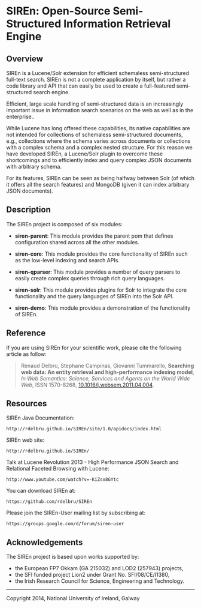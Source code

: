 # SIREn: Open-Source Semi-Structured Information Retrieval Engine

## Overview

SIREn is a Lucene/Solr extension for efficient schemaless semi-structured full-text search.
SIREn is not a complete application by itself, but rather a code library and API
that can easily be used to create a full-featured semi-structured search engine.

Efficient, large scale handling of semi-structured data is an increasingly
important issue in information search scenarios on the web as well as in the enterprise..

While Lucene has long offered these capabilities, its native capabilities are
not intended for collections of schemaless semi-structured documents, e.g.,
collections where the schema varies across documents or collections with a
complex schema and a complex nested structure. For this reason we have developed SIREn, a
Lucene/Solr plugin to overcome these shortcomings and to efficiently index and
query complex JSON documents with arbitrary schema.

For its features, SIREn can be seen as being halfway between Solr (of which
it offers all the search features) and MongoDB (given it can index arbitrary
JSON documents).

## Description

The SIREn project is composed of six modules:

* **siren-parent**: This module provides the parent pom that defines
configuration shared across all the other modules.

* **siren-core**: This module provides the core functionality of SIREn such
as the low-level indexing and search APIs.

* **siren-qparser**: This module provides a number of query parsers to easily
create complex queries through rich query languages.

* **siren-solr**: This module provides plugins for Solr to integrate the core
functionality and the query languages of SIREn into the Solr API.

* **siren-demo**: This module provides a demonstration of the functionality of
SIREn.

## Reference

If you are using SIREn for your scientific work, please cite the following article
as follow:

> Renaud Delbru, Stephane Campinas, Giovanni Tummarello, **Searching web data: An
> entity retrieval and high-performance indexing model**, *In Web Semantics:
> Science, Services and Agents on the World Wide Web*, ISSN 1570-8268,
> [10.1016/j.websem.2011.04.004](http://www.sciencedirect.com/science/article/pii/S1570826811000230).

## Resources

SIREn Java Documentation:

    http://rdelbru.github.io/SIREn/site/1.0/apidocs/index.html

SIREn web site:

    http://rdelbru.github.io/SIREn/

Talk at Lucene Revolution 2013 - High Performance JSON Search and Relational Faceted
Browsing with Lucene:

    http://www.youtube.com/watch?v=-KiZsx8GYtc

You can download SIREn at:

    https://github.com/rdelbru/SIREn

Please join the SIREn-User mailing list by subscribing at:

    https://groups.google.com/d/forum/siren-user

## Acknowledgements

The SIREn project is based upon works supported by:

* the European FP7 Okkam (GA 215032) and LOD2 (257943) projects,
* the SFI funded project Lion2 under Grant No. SFI/08/CE/I1380,
* the Irish Research Council for Science, Engineering and Technology.

- - -

Copyright 2014, National University of Ireland, Galway
